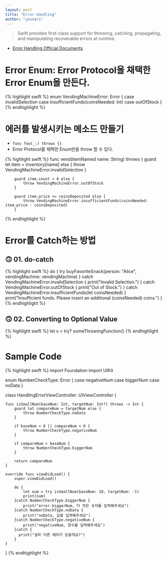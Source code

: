 ```yaml
---
layout: post
title: "Error Handling"
author: "younari"
---
```


> Swift provides first-class support for throwing, catching, propagating, and manipulating recoverable errors at runtime.

- [Error Handling Official Documents](https://developer.apple.com/library/content/documentation/Swift/Conceptual/Swift_Programming_Language/ErrorHandling.html#//apple_ref/doc/uid/TP40014097-CH42-ID508)

# Error Enum: Error Protocol을 채택한 Error Enum을 만든다.

{% highlight swift %}
enum VendingMachineError: Error {
    case invalidSelection
    case insufficientFunds(coinsNeeded: Int)
    case outOfStock
}
{% endhighlight %}

# 에러를 발생시키는 메소드 만들기
- `func foo(_:) throws {}`
- Error Protocol를 채택한 Enum만을 throw 할 수 있다.

{% highlight swift %}
func vend(itemNamed name: String) throws {
        guard let item = inventory[name] else {
            throw VendingMachineError.invalidSelection
        }
        
        guard item.count > 0 else {
            throw VendingMachineError.outOfStock
        }
        
        guard item.price <= coinsDeposited else {
            throw VendingMachineError.insufficientFunds(coinsNeeded: item.price - coinsDeposited)
        }
{% endhighlight %}

# Error를 Catch하는 방법

## 🙃 01. do-catch

{% highlight swift %}
do {
    try buyFavoriteSnack(person: "Alice", vendingMachine: vendingMachine)
} catch VendingMachineError.invalidSelection {
    print("Invalid Selection.")
} catch VendingMachineError.outOfStock {
    print("Out of Stock.")
} catch VendingMachineError.insufficientFunds(let coinsNeeded) {
    print("Insufficient funds. Please insert an additional \(coinsNeeded) coins.")
}
{% endhighlight %}

## 🙃 02. Converting to Optional Value

{% highlight swift %}
let x = try? someThrowingFunction()
{% endhighlight %}


# Sample Code

{% highlight swift %}
import Foundation
import UIKit

enum NumberCheckType: Error {
    case negativeNum
    case biggerNum
    case noData
}

class HandlingErrorViewController: UIViewController {

    func isSmallNum(baseNum: Int, targetNum: Int?) throws -> Int {
        guard let compareNum = targetNum else {
            throw NumberCheckType.noData
        }
        
        if baseNum < 0 || compareNum < 0 {
            throw NumberCheckType.negativeNum
        }
        
        if compareNum > baseNum {
            throw NumberCheckType.biggerNum
        }
        
        return compareNum
    }
    
    override func viewDidLoad() {
        super.viewDidLoad()
        
        do {
            let num = try isSmallNum(baseNum: 10, targetNum: -1)
            print(num)
        }catch NumberCheckType.biggerNum {
            print("error.biggerNum, 더 작은 숫자를 입력해주세요")
        }catch NumberCheckType.noData {
            print("noData, 값을 입력해주세요")
        }catch NumberCheckType.negativeNum {
            print("negativeNum, 양수를 입력해주세요")
        }catch {
          print("설마 다른 에러가 있을까요?")
        }
    }

}
{% endhighlight %}
